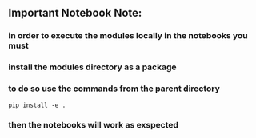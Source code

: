 ## Important Notebook Note:
### in order to execute the modules locally in the notebooks you must
### install the modules directory as a package
### to do so use the commands from the parent directory

```cd ./modules
pip install -e .
```
### then the notebooks will work as exspected
